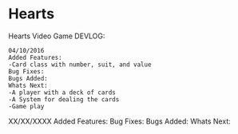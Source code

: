 # Hearts
Hearts Video Game
DEVLOG:
~~~~~~~~~~~~~~~~~~~~~~~~~~~~~~~~~~~~~~~~~~~~~~~~~~~~~~~~~~~~~~~~~~~~~~~~~~~~~~~
04/10/2016
Added Features:
-Card class with number, suit, and value
Bug Fixes:
Bugs Added:
Whats Next:
-A player with a deck of cards
-A System for dealing the cards
-Game play
~~~~~~~~~~~~~~~~~~~~~~~~~~~~~~~~~~~~~~~~~~~~~~~~~~~~~~~~~~~~~~~~~~~~~~~~~~~~~~~
XX/XX/XXXX
Added Features:
Bug Fixes:
Bugs Added:
Whats Next: